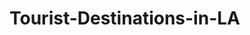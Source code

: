 # Tourist-Destinations-in-LA

<html>
<head>
<title>Tourist Destinations in LA
</head>

<body>
<h1><strong>VENICE BEACH</strong></h1>
<p>If you're in the mood for a little bit of swimming and making sandcastles, then Venice Beach is the place for you. In all of Los Angeles, this beach is truly the most beautiful when it come down to it. Whether it be a nice stroll or riding the waves on a surfboard. Venice Beach has made a name for itself with the eye-catching sunset and the perefect blue sea. </p>
  
<h2>Reviews</h2>  
  
<p><i>We visited Venice Beach Labor Day weekend. We wanted to get away for the weekend. Venice Beach was a nice experience The beach is lovely and the people were nice</i></p>
<p><i>Beautiful, serene and NOT overly occupied. Town with wonderful restaurants and shopping easy walking distance</i></p>  

<h1><strong>Rodeo Drive</strong></h1>
<p>This street is known for being a part of many famous movies made in Hollywood including actresses like Julia Roberts and many more. Rodeo Drive is a popular tourist destination known to all as the perefect street for shopping. It is known by all to be the iconic streets lined with boutiques and designer clothes that are gorgeous. You may leave with a lighter wallet but everything there is so gorgeous that it would all be worth it.</p>

<h2>Reviews</h2>

<p><i>Rodeo Drive is definitely the place to be in Beverly Hills (or even California). You get a sense of stardom as you walk up and down the world famous Rodeo Drive. It has all your designer needs from Louis Vuitton, Gucci, Rolex, Guess - you name it, Rodeo Drive has it.</i><p1>
<p><i>There are some cute, elegant restaurants spotted around where you can people-watch as you sip on a glass of champagne or plan which window-shopping activities you're going to complete next.</i></p>

<h1><strong>Universal Studios</strong></h1>
<h3>https://www.universalstudioshollywood.com/web/en/us</h3>
<p>Universal Studios has made a name for itself as one of the best theme parks to ever go to. They keep a balance of thrill and enjoyment when it comes to food and rides. Universal brings the worlds we love to life like Jurrasic World and the Harry Potter World. It may not have the giant death-defying rides that Knott's Berry Farm has but is certainly one of the best theme parks to be. Not to mention they sell giant donuts.</p>

<h2>Reviews</h2>

<p><i>We have wanted to come for many years, many friends explained to us how it works, it was amazing, beautiful unforgettable, what a beauty.</i></p>
<p><i>Went last summer with family - long queues but expected and well worth the wait. Loved every bit of it, especially the The World-Famous Studio Tour where you actually get to see a real movie set as well as how they do special effects!</i></p>

</body>
</html>
